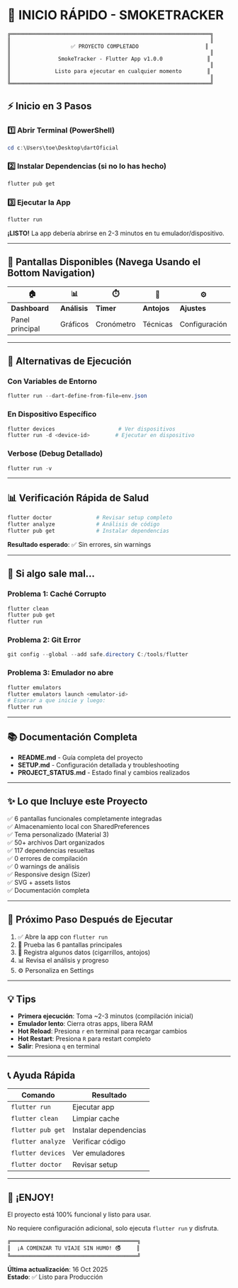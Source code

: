 # 🎯 INICIO RÁPIDO - SMOKETRACKER

```
╔═══════════════════════════════════════════════════════════════╗
║                                                               ║
║                   ✅ PROYECTO COMPLETADO                     ║
║                                                               ║
║               SmokeTracker - Flutter App v1.0.0              ║
║                                                               ║
║              Listo para ejecutar en cualquier momento        ║
║                                                               ║
╚═══════════════════════════════════════════════════════════════╝
```

## ⚡ Inicio en 3 Pasos

### 1️⃣ Abrir Terminal (PowerShell)
```powershell
cd c:\Users\toe\Desktop\dartOficial
```

### 2️⃣ Instalar Dependencias (si no lo has hecho)
```powershell
flutter pub get
```

### 3️⃣ Ejecutar la App
```powershell
flutter run
```

**¡LISTO!** La app debería abrirse en 2-3 minutos en tu emulador/dispositivo.

---

## 📱 Pantallas Disponibles (Navega Usando el Bottom Navigation)

| 🏠 | 📊 | ⏱️ | 🧠 | ⚙️ |
|---|---|---|---|---|
| **Dashboard** | **Análisis** | **Timer** | **Antojos** | **Ajustes** |
| Panel principal | Gráficos | Cronómetro | Técnicas | Configuración |

---

## 🔧 Alternativas de Ejecución

### Con Variables de Entorno
```powershell
flutter run --dart-define-from-file=env.json
```

### En Dispositivo Específico
```powershell
flutter devices                    # Ver dispositivos
flutter run -d <device-id>        # Ejecutar en dispositivo
```

### Verbose (Debug Detallado)
```powershell
flutter run -v
```

---

## 📊 Verificación Rápida de Salud

```powershell
flutter doctor              # Revisar setup completo
flutter analyze             # Análisis de código
flutter pub get             # Instalar dependencias
```

**Resultado esperado**: ✅ Sin errores, sin warnings

---

## 🐛 Si algo sale mal...

### Problema 1: Caché Corrupto
```powershell
flutter clean
flutter pub get
flutter run
```

### Problema 2: Git Error
```powershell
git config --global --add safe.directory C:/tools/flutter
```

### Problema 3: Emulador no abre
```powershell
flutter emulators
flutter emulators launch <emulator-id>
# Esperar a que inicie y luego:
flutter run
```

---

## 📚 Documentación Completa

- **README.md** - Guía completa del proyecto
- **SETUP.md** - Configuración detallada y troubleshooting
- **PROJECT_STATUS.md** - Estado final y cambios realizados

---

## ✨ Lo que Incluye este Proyecto

✅ 6 pantallas funcionales completamente integradas  
✅ Almacenamiento local con SharedPreferences  
✅ Tema personalizado (Material 3)  
✅ 50+ archivos Dart organizados  
✅ 117 dependencias resueltas  
✅ 0 errores de compilación  
✅ 0 warnings de análisis  
✅ Responsive design (Sizer)  
✅ SVG + assets listos  
✅ Documentación completa  

---

## 🚀 Próximo Paso Después de Ejecutar

1. ✅ Abre la app con `flutter run`
2. 🧪 Prueba las 6 pantallas principales
3. 📝 Registra algunos datos (cigarrillos, antojos)
4. 📊 Revisa el análisis y progreso
5. ⚙️ Personaliza en Settings

---

## 💡 Tips

- **Primera ejecución**: Toma ~2-3 minutos (compilación inicial)
- **Emulador lento**: Cierra otras apps, libera RAM
- **Hot Reload**: Presiona `r` en terminal para recargar cambios
- **Hot Restart**: Presiona `R` para restart completo
- **Salir**: Presiona `q` en terminal

---

## 📞 Ayuda Rápida

| Comando | Resultado |
|---------|-----------|
| `flutter run` | Ejecutar app |
| `flutter clean` | Limpiar cache |
| `flutter pub get` | Instalar dependencias |
| `flutter analyze` | Verificar código |
| `flutter devices` | Ver emuladores |
| `flutter doctor` | Revisar setup |

---

## 🎉 ¡ENJOY!

El proyecto está 100% funcional y listo para usar.

No requiere configuración adicional, solo ejecuta `flutter run` y disfruta.

```
╔════════════════════════════════════════╗
║  ¡A COMENZAR TU VIAJE SIN HUMO! 🚭     ║
╚════════════════════════════════════════╝
```

**Última actualización**: 16 Oct 2025  
**Estado**: ✅ Listo para Producción
